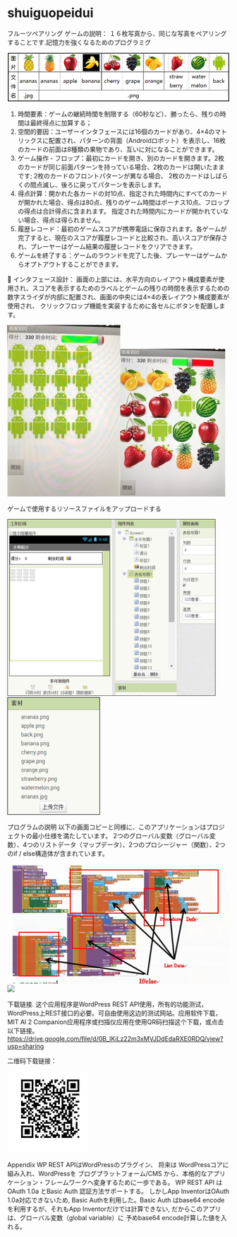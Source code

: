 # shuiguopeidui
 フルーツペアリング
ゲームの説明：
１６枚写真から、同じな写真をペアリングすることです.記憶力を強くなるためのプログラミグ

![](/水果图片.png) 
1.	時間要素：ゲームの継続時間を制限する（60秒など）、勝ったら、残りの時間は最終得点に加算する；
2.	空間的要因：ユーザーインタフェースには16個のカードがあり、4×4のマトリックスに配置され、パターンの背面（Androidロボット）を表示し、16枚のカードの前面は8種類の果物であり、互いに対になることができます。
3.	ゲーム操作 - フロップ：最初にカードを開き、別のカードを開きます。2枚のカードが同じ前面パターンを持っている場合、2枚のカードは開いたままです; 2枚のカードのフロントパターンが異なる場合、 2枚のカードはしばらくの間点滅し、後ろに戻ってパターンを表示します。
4.	得点計算：開かれた各カードの対10点、指定された時間内にすべてのカードが開かれた場合、得点は80点、残りのゲーム時間はボーナス10点、フロップの得点は合計得点に含まれます。 指定された時間内にカードが開かれていない場合、得点は得られません。
5.	履歴レコード：最初のゲームスコアが携帯電話に保存されます。各ゲームが完了すると、現在のスコアが履歴レコードと比較され、高いスコアが保存され、プレーヤーはゲーム結果の履歴レコードをクリアできます。
6.	ゲームを終了する：ゲームのラウンドを完了した後、プレーヤーはゲームからオプトアウトすることができます。

	インタフェース設計：
画面の上部には、水平方向のレイアウト構成要素が使用され、スコアを表示するためのラベルとゲームの残りの時間を表示するための数字スライダが内部に配置され、画面の中央には4×4の表レイアウト構成要素が使用され、 クリックフロップ機能を実装するために各セルにボタンを配置します。

![](/效果图.jpg)![](/3.jpg)

   
ゲームで使用するリソースファイルをアップロードする

![](/1.png)![](/2.png)

プログラムの説明
以下の画面コピーと同様に、このアプリケーションはプロジェクトの最小仕様を満たしています。 2つのグローバル変数（グローバル変数）、4つのリストデータ（マップデータ）、2つのプロシージャー（関数）、2つのif / else構造体が含まれています。

![](/4.png)![](/図1.png)   

下载链接.
这个应用程序是WordPress REST API使用，所有的功能测试，WordPress上REST接口的必要。可自由使用这边的测试网站。应用软件下载，MIT AI 2 Companion应用程序或扫描仪应用在使用QR码扫描这个下载，或点击以下链接。https://drive.google.com/file/d/0B_lKiLz22m3xMVJDdEdaRXE0RDQ/view?usp=sharing

二维码下载链接：

![](/wwww.PNG)
 
Appendix
WP REST APIはWordPressのプラグイン、 将来は WordPressコアに組み入れ、WordPressを ブログプラットフォーム/CMS から、本格的なアプリケーション・フレームワークへ変身するために一歩である。
WP REST API は OAuth 1.0a とBasic Auth 認証方法サポートする。 しかしApp InventorはOAuth 1.0a対応できないため, Basic Authを利用した。Basic Auth はbase64 encodeを利用するが、それもApp Inventorだけでは計算できない, だからこのアプリは、グローバル変数（global variable）に 予めbase64 encode計算した値を入れる。



